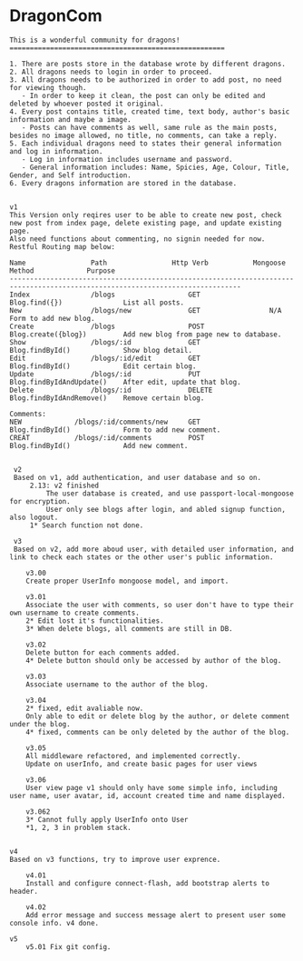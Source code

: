 # DragonCom
    This is a wonderful community for dragons!
    =====================================================
    
    1. There are posts store in the database wrote by different dragons.
    2. All dragons needs to login in order to proceed.
    3. All dragons needs to be authorized in order to add post, no need for viewing though.
       - In order to keep it clean, the post can only be edited and deleted by whoever posted it original.
    4. Every post contains title, created time, text body, author's basic information and maybe a image.
       - Posts can have comments as well, same rule as the main posts, besides no image allowed, no title, no comments, can take a reply.
    5. Each individual dragons need to states their general information and log in information.
       - Log in information includes username and password.
       - General information includes: Name, Spicies, Age, Colour, Title, Gender, and Self introduction.
    6. Every dragons information are stored in the database.
    
    
    v1
    This Version only reqires user to be able to create new post, check new post from index page, delete existing page, and update existing page.
    Also need functions about commenting, no signin needed for now.
    Restful Routing map below:
    
    Name                Path                Http Verb           Mongoose Method             Purpose
    -------------------------------------------------------------------------------------------------------------------------------
    Index               /blogs                  GET                 Blog.find({})               List all posts.
    New                 /blogs/new              GET                 N/A                         Form to add new blog.
    Create              /blogs                  POST                Blog.create({blog})         Add new blog from page new to database.
    Show                /blogs/:id              GET                 Blog.findById()             Show blog detail.
    Edit                /blogs/:id/edit         GET                 Blog.findById()             Edit certain blog.
    Update              /blogs/:id              PUT                 Blog.findByIdAndUpdate()    After edit, update that blog.
    Delete              /blogs/:id              DELETE              Blog.findByIdAndRemove()    Remove certain blog.
    
    Comments:
    NEW             /blogs/:id/comments/new     GET                 Blog.findById()             Form to add new comment.
    CREAT           /blogs/:id/comments         POST                Blog.findById()             Add new comment.
    
    
     v2
     Based on v1, add authentication, and user database and so on.
         2.13: v2 finished
             The user database is created, and use passport-local-mongoose for encryption.
             User only see blogs after login, and abled signup function, also logout.
         1* Search function not done.
    
     v3
     Based on v2, add more aboud user, with detailed user information, and link to check each states or the other user's public information.
        
        v3.00
        Create proper UserInfo mongoose model, and import.
        
        v3.01
        Associate the user with comments, so user don't have to type their own username to create comments.
        2* Edit lost it's functionalities.
        3* When delete blogs, all comments are still in DB.
        
        v3.02
        Delete button for each comments added.
        4* Delete button should only be accessed by author of the blog.
        
        v3.03
        Associate username to the author of the blog.
        
        v3.04
        2* fixed, edit avaliable now.
        Only able to edit or delete blog by the author, or delete comment under the blog.
        4* fixed, comments can be only deleted by the author of the blog.
        
        v3.05
        All middleware refactored, and implemented correctly.
        Update on userInfo, and create basic pages for user views
        
        v3.06
        User view page v1 should only have some simple info, including user name, user avatar, id, account created time and name displayed.
        
        v3.062
        3* Cannot fully apply UserInfo onto User
        *1, 2, 3 in problem stack.
        
        
    v4
    Based on v3 functions, try to improve user exprence.
    
        v4.01
        Install and configure connect-flash, add bootstrap alerts to header.
        
        v4.02
        Add error message and success message alert to present user some console info. v4 done.
        
    v5
        v5.01 Fix git config.